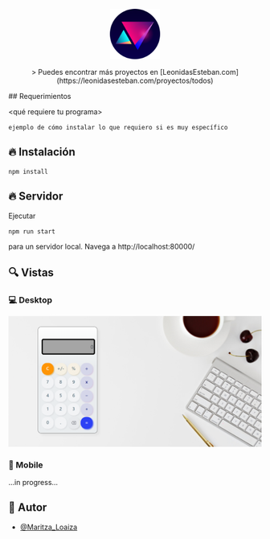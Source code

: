 <p align="center">
    <a href="https://leonidasesteban.com/proyectos/todos"><img src="https://raw.githubusercontent.com/no-te-rindas/logo/main/Logo/LonidasEsteban-destello-envolvente-circular-negro.png" height="100"/></a>
</p>
<p align="center">
 > Puedes encontrar más proyectos en
    [LeonidasEsteban.com](https://leonidasesteban.com/proyectos/todos)
</p>
## Requerimientos

<qué requiere tu programa>

```shell
ejemplo de cómo instalar lo que requiero si es muy específico
```

## 🔥 Instalación

```shell
npm install
```
## 🔥 Servidor

Ejecutar 
```shell
npm run start
```
para un servidor local. Navega a http://localhost:80000/

## 🔍 Vistas 

### 💻 Desktop

<img src="./public/resources/schema/proyecto-final.PNG">

### 📱 Mobile

...in progress...

## 🌟 Autor

* **<Maritza Loaiza>**  [@Maritza_Loaiza](https://github.com/Maritza7395)
